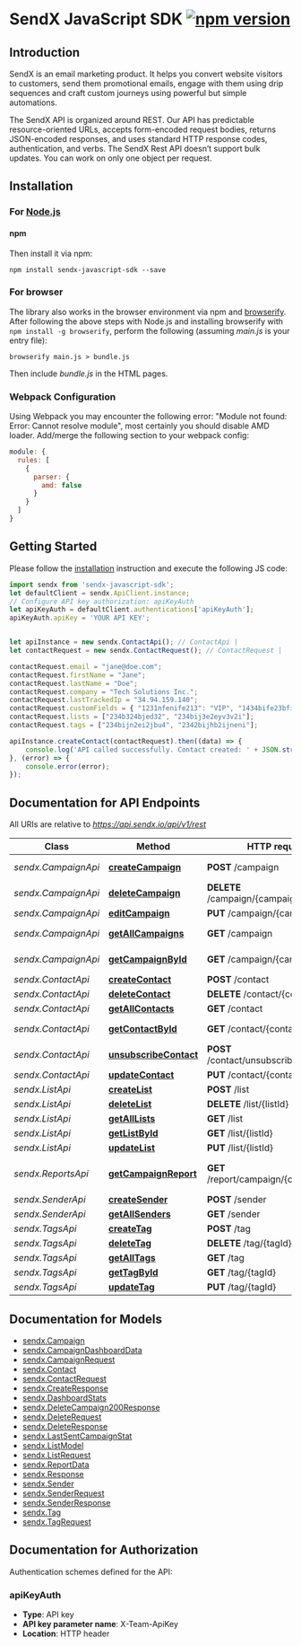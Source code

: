 # SendX JavaScript SDK [![npm version](https://img.shields.io/npm/v/sendx-javascript-sdk.svg?style=flat)](https://www.npmjs.com/package/sendx-javascript-sdk)
## Introduction
SendX is an email marketing product. It helps you convert website visitors to customers, send them promotional emails, engage with them using drip sequences and craft custom journeys using powerful but simple automations.

The SendX API is organized around REST. Our API has predictable resource-oriented URLs, accepts form-encoded request bodies, returns JSON-encoded responses, and uses standard HTTP response codes, authentication, and verbs.
The SendX Rest API doesn’t support bulk updates. You can work on only one object per request. <br>

## Installation

### For [Node.js](https://nodejs.org/)

#### npm

Then install it via npm:

```shell
npm install sendx-javascript-sdk --save
```


### For browser

The library also works in the browser environment via npm and [browserify](http://browserify.org/). After following
the above steps with Node.js and installing browserify with `npm install -g browserify`,
perform the following (assuming *main.js* is your entry file):

```shell
browserify main.js > bundle.js
```

Then include *bundle.js* in the HTML pages.

### Webpack Configuration

Using Webpack you may encounter the following error: "Module not found: Error:
Cannot resolve module", most certainly you should disable AMD loader. Add/merge
the following section to your webpack config:

```javascript
module: {
  rules: [
    {
      parser: {
        amd: false
      }
    }
  ]
}
```

## Getting Started

Please follow the [installation](#installation) instruction and execute the following JS code:

```javascript
import sendx from 'sendx-javascript-sdk';
let defaultClient = sendx.ApiClient.instance;
// Configure API key authorization: apiKeyAuth
let apiKeyAuth = defaultClient.authentications['apiKeyAuth'];
apiKeyAuth.apiKey = 'YOUR API KEY';


let apiInstance = new sendx.ContactApi(); // ContactApi |
let contactRequest = new sendx.ContactRequest(); // ContactRequest |

contactRequest.email = "jane@doe.com";
contactRequest.firstName = "Jane";
contactRequest.lastName = "Doe"; 
contactRequest.company = "Tech Solutions Inc.";
contactRequest.lastTrackedIp = "34.94.159.140";
contactRequest.customFields = { "1231nfenife213": "VIP", "1434bife23bfij32": "Special Offer Subscriber" };
contactRequest.lists = ["234b324bjed32", "234bij3e2eyv3v2i"];
contactRequest.tags = ["234bijn2ei2jbu4", "2342bijhb2ijneni"]; 

apiInstance.createContact(contactRequest).then((data) => {
    console.log('API called successfully. Contact created: ' + JSON.stringify(data, null, 2));
}, (error) => {
    console.error(error);
});

```

## Documentation for API Endpoints

All URIs are relative to *https://api.sendx.io/api/v1/rest*

Class | Method | HTTP request | Description
------------ | ------------- | ------------- | -------------
*sendx.CampaignApi* | [**createCampaign**](docs/CampaignApi.md#createCampaign) | **POST** /campaign | Create Campaign
*sendx.CampaignApi* | [**deleteCampaign**](docs/CampaignApi.md#deleteCampaign) | **DELETE** /campaign/{campaignId} | Delete Campaign
*sendx.CampaignApi* | [**editCampaign**](docs/CampaignApi.md#editCampaign) | **PUT** /campaign/{campaignId} | Edit Campaign
*sendx.CampaignApi* | [**getAllCampaigns**](docs/CampaignApi.md#getAllCampaigns) | **GET** /campaign | Get All Campaigns
*sendx.CampaignApi* | [**getCampaignById**](docs/CampaignApi.md#getCampaignById) | **GET** /campaign/{campaignId} | Get Campaign By Id
*sendx.ContactApi* | [**createContact**](docs/ContactApi.md#createContact) | **POST** /contact | Create a contact
*sendx.ContactApi* | [**deleteContact**](docs/ContactApi.md#deleteContact) | **DELETE** /contact/{contactId} | Delete Contact
*sendx.ContactApi* | [**getAllContacts**](docs/ContactApi.md#getAllContacts) | **GET** /contact | Get All Contacts
*sendx.ContactApi* | [**getContactById**](docs/ContactApi.md#getContactById) | **GET** /contact/{contactId} | Get Contact by ID
*sendx.ContactApi* | [**unsubscribeContact**](docs/ContactApi.md#unsubscribeContact) | **POST** /contact/unsubscribe/{contactId} | Unsubscribe Contact
*sendx.ContactApi* | [**updateContact**](docs/ContactApi.md#updateContact) | **PUT** /contact/{contactId} | Update Contact
*sendx.ListApi* | [**createList**](docs/ListApi.md#createList) | **POST** /list | Create List
*sendx.ListApi* | [**deleteList**](docs/ListApi.md#deleteList) | **DELETE** /list/{listId} | Delete List
*sendx.ListApi* | [**getAllLists**](docs/ListApi.md#getAllLists) | **GET** /list | Get All Lists
*sendx.ListApi* | [**getListById**](docs/ListApi.md#getListById) | **GET** /list/{listId} | Get List
*sendx.ListApi* | [**updateList**](docs/ListApi.md#updateList) | **PUT** /list/{listId} | Update List
*sendx.ReportsApi* | [**getCampaignReport**](docs/ReportsApi.md#getCampaignReport) | **GET** /report/campaign/{campaignId} | Get CampaignReport Data
*sendx.SenderApi* | [**createSender**](docs/SenderApi.md#createSender) | **POST** /sender | Create Sender
*sendx.SenderApi* | [**getAllSenders**](docs/SenderApi.md#getAllSenders) | **GET** /sender | Get All Senders
*sendx.TagsApi* | [**createTag**](docs/TagsApi.md#createTag) | **POST** /tag | Create a Tag
*sendx.TagsApi* | [**deleteTag**](docs/TagsApi.md#deleteTag) | **DELETE** /tag/{tagId} | Delete a Tag
*sendx.TagsApi* | [**getAllTags**](docs/TagsApi.md#getAllTags) | **GET** /tag | Get All Tags
*sendx.TagsApi* | [**getTagById**](docs/TagsApi.md#getTagById) | **GET** /tag/{tagId} | Get a Tag by ID
*sendx.TagsApi* | [**updateTag**](docs/TagsApi.md#updateTag) | **PUT** /tag/{tagId} | Update a Tag


## Documentation for Models

 - [sendx.Campaign](docs/Campaign.md)
 - [sendx.CampaignDashboardData](docs/CampaignDashboardData.md)
 - [sendx.CampaignRequest](docs/CampaignRequest.md)
 - [sendx.Contact](docs/Contact.md)
 - [sendx.ContactRequest](docs/ContactRequest.md)
 - [sendx.CreateResponse](docs/CreateResponse.md)
 - [sendx.DashboardStats](docs/DashboardStats.md)
 - [sendx.DeleteCampaign200Response](docs/DeleteCampaign200Response.md)
 - [sendx.DeleteRequest](docs/DeleteRequest.md)
 - [sendx.DeleteResponse](docs/DeleteResponse.md)
 - [sendx.LastSentCampaignStat](docs/LastSentCampaignStat.md)
 - [sendx.ListModel](docs/ListModel.md)
 - [sendx.ListRequest](docs/ListRequest.md)
 - [sendx.ReportData](docs/ReportData.md)
 - [sendx.Response](docs/Response.md)
 - [sendx.Sender](docs/Sender.md)
 - [sendx.SenderRequest](docs/SenderRequest.md)
 - [sendx.SenderResponse](docs/SenderResponse.md)
 - [sendx.Tag](docs/Tag.md)
 - [sendx.TagRequest](docs/TagRequest.md)


## Documentation for Authorization


Authentication schemes defined for the API:
### apiKeyAuth


- **Type**: API key
- **API key parameter name**: X-Team-ApiKey
- **Location**: HTTP header

